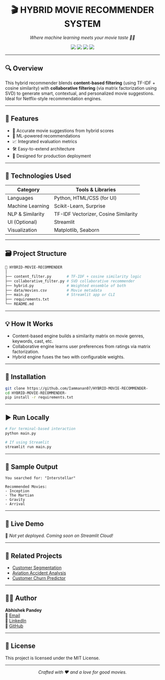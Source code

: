 <!-- README.md for Hybrid Movie Recommender -->

<h1 align="center">
  🎬 HYBRID MOVIE RECOMMENDER SYSTEM
</h1>
<p align="center">
  <em>Where machine learning meets your movie taste 🍿✨</em>
</p>

<p align="center">
  <img src="https://img.shields.io/badge/Python-Expert-blue?style=for-the-badge&logo=python" />
  <img src="https://img.shields.io/badge/Streamlit-App-red?style=for-the-badge&logo=streamlit" />
  <img src="https://img.shields.io/badge/Scikit--Learn-ML-orange?style=for-the-badge&logo=scikit-learn" />
  <img src="https://img.shields.io/badge/Surprise-SVD-green?style=for-the-badge" />
</p>

---

## 🔍 Overview

This hybrid recommender blends **content-based filtering** (using TF-IDF + cosine similarity) with **collaborative filtering** (via matrix factorization using SVD) to generate smart, contextual, and personalized movie suggestions. Ideal for Netflix-style recommendation engines.

---

## 🚀 Features

- 🎯 Accurate movie suggestions from hybrid scores
- 🧠 ML-powered recommendations
- 📈 Integrated evaluation metrics
- 🛠️ Easy-to-extend architecture
- 🧰 Designed for production deployment

---

## 🧰 Technologies Used

| Category            | Tools & Libraries                                  |
|--------------------|-----------------------------------------------------|
| Languages          | Python, HTML/CSS (for UI)                          |
| Machine Learning   | Scikit-Learn, Surprise                             |
| NLP & Similarity   | TF-IDF Vectorizer, Cosine Similarity               |
| UI (Optional)      | Streamlit                                          |
| Visualization      | Matplotlib, Seaborn                                |

---

## 🗃️ Project Structure

```bash
📁 HYBRID-MOVIE-RECOMMENDER
│
├── content_filter.py       # TF-IDF + cosine similarity logic
├── collaborative_filter.py # SVD collaborative recommender
├── hybrid.py               # Weighted ensemble of both
├── data/movies.csv         # Movie metadata
├── main.py                 # Streamlit app or CLI
├── requirements.txt
└── README.md
```

---

## 💡 How It Works

- Content-based engine builds a similarity matrix on movie genres, keywords, cast, etc.
- Collaborative engine learns user preferences from ratings via matrix factorization.
- Hybrid engine fuses the two with configurable weights.

---

## 🔧 Installation

```bash
git clone https://github.com/Iammanan07/HYBRID-MOVIE-RECOMMENDER-
cd HYBRID-MOVIE-RECOMMENDER-
pip install -r requirements.txt
```

---

## ▶️ Run Locally

```bash
# For terminal-based interaction
python main.py

# If using Streamlit
streamlit run main.py
```

---

## 📸 Sample Output

```
You searched for: "Interstellar"

Recommended Movies:
- Inception
- The Martian
- Gravity
- Arrival
```

---

## 🔗 Live Demo

🚧 *Not yet deployed. Coming soon on Streamlit Cloud!*

---

## 📂 Related Projects

- [Customer Segmentation](https://github.com/Iammanan07/Customer-segmentation-Using-K-means-Clustering)
- [Aviation Accident Analysis](https://github.com/Iammanan07/Aviaation-accident-Analysis-EDA-)
- [Customer Churn Predictor](https://github.com/Iammanan07/Customer-Churn-Prediction-)

---

## 👨‍💻 Author

**Abhishek Pandey**  
📧 [Email](mailto:Pandeymanan637@gmail.com)  
🔗 [LinkedIn](https://www.linkedin.com/in/abhishek-pandey-vobgb/)  
🐙 [GitHub](https://github.com/Iammanan07)

---

## 📃 License

This project is licensed under the MIT License.

---

<p align="center">
  <i>Crafted with ❤️ and a love for good movies.</i>
</p>
